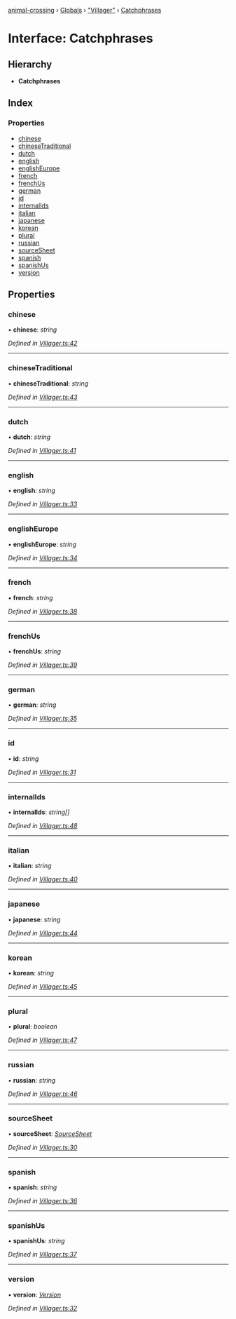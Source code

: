 [animal-crossing](../README.md) › [Globals](../globals.md) › ["Villager"](../modules/_villager_.md) › [Catchphrases](_villager_.catchphrases.md)

# Interface: Catchphrases

## Hierarchy

* **Catchphrases**

## Index

### Properties

* [chinese](_villager_.catchphrases.md#chinese)
* [chineseTraditional](_villager_.catchphrases.md#chinesetraditional)
* [dutch](_villager_.catchphrases.md#dutch)
* [english](_villager_.catchphrases.md#english)
* [englishEurope](_villager_.catchphrases.md#englisheurope)
* [french](_villager_.catchphrases.md#french)
* [frenchUs](_villager_.catchphrases.md#frenchus)
* [german](_villager_.catchphrases.md#german)
* [id](_villager_.catchphrases.md#id)
* [internalIds](_villager_.catchphrases.md#internalids)
* [italian](_villager_.catchphrases.md#italian)
* [japanese](_villager_.catchphrases.md#japanese)
* [korean](_villager_.catchphrases.md#korean)
* [plural](_villager_.catchphrases.md#plural)
* [russian](_villager_.catchphrases.md#russian)
* [sourceSheet](_villager_.catchphrases.md#sourcesheet)
* [spanish](_villager_.catchphrases.md#spanish)
* [spanishUs](_villager_.catchphrases.md#spanishus)
* [version](_villager_.catchphrases.md#version)

## Properties

###  chinese

• **chinese**: *string*

*Defined in [Villager.ts:42](https://github.com/Norviah/animal-crossing/blob/13550bd/module/types/Villager.ts#L42)*

___

###  chineseTraditional

• **chineseTraditional**: *string*

*Defined in [Villager.ts:43](https://github.com/Norviah/animal-crossing/blob/13550bd/module/types/Villager.ts#L43)*

___

###  dutch

• **dutch**: *string*

*Defined in [Villager.ts:41](https://github.com/Norviah/animal-crossing/blob/13550bd/module/types/Villager.ts#L41)*

___

###  english

• **english**: *string*

*Defined in [Villager.ts:33](https://github.com/Norviah/animal-crossing/blob/13550bd/module/types/Villager.ts#L33)*

___

###  englishEurope

• **englishEurope**: *string*

*Defined in [Villager.ts:34](https://github.com/Norviah/animal-crossing/blob/13550bd/module/types/Villager.ts#L34)*

___

###  french

• **french**: *string*

*Defined in [Villager.ts:38](https://github.com/Norviah/animal-crossing/blob/13550bd/module/types/Villager.ts#L38)*

___

###  frenchUs

• **frenchUs**: *string*

*Defined in [Villager.ts:39](https://github.com/Norviah/animal-crossing/blob/13550bd/module/types/Villager.ts#L39)*

___

###  german

• **german**: *string*

*Defined in [Villager.ts:35](https://github.com/Norviah/animal-crossing/blob/13550bd/module/types/Villager.ts#L35)*

___

###  id

• **id**: *string*

*Defined in [Villager.ts:31](https://github.com/Norviah/animal-crossing/blob/13550bd/module/types/Villager.ts#L31)*

___

###  internalIds

• **internalIds**: *string[]*

*Defined in [Villager.ts:48](https://github.com/Norviah/animal-crossing/blob/13550bd/module/types/Villager.ts#L48)*

___

###  italian

• **italian**: *string*

*Defined in [Villager.ts:40](https://github.com/Norviah/animal-crossing/blob/13550bd/module/types/Villager.ts#L40)*

___

###  japanese

• **japanese**: *string*

*Defined in [Villager.ts:44](https://github.com/Norviah/animal-crossing/blob/13550bd/module/types/Villager.ts#L44)*

___

###  korean

• **korean**: *string*

*Defined in [Villager.ts:45](https://github.com/Norviah/animal-crossing/blob/13550bd/module/types/Villager.ts#L45)*

___

###  plural

• **plural**: *boolean*

*Defined in [Villager.ts:47](https://github.com/Norviah/animal-crossing/blob/13550bd/module/types/Villager.ts#L47)*

___

###  russian

• **russian**: *string*

*Defined in [Villager.ts:46](https://github.com/Norviah/animal-crossing/blob/13550bd/module/types/Villager.ts#L46)*

___

###  sourceSheet

• **sourceSheet**: *[SourceSheet](../enums/_villager_.sourcesheet.md)*

*Defined in [Villager.ts:30](https://github.com/Norviah/animal-crossing/blob/13550bd/module/types/Villager.ts#L30)*

___

###  spanish

• **spanish**: *string*

*Defined in [Villager.ts:36](https://github.com/Norviah/animal-crossing/blob/13550bd/module/types/Villager.ts#L36)*

___

###  spanishUs

• **spanishUs**: *string*

*Defined in [Villager.ts:37](https://github.com/Norviah/animal-crossing/blob/13550bd/module/types/Villager.ts#L37)*

___

###  version

• **version**: *[Version](../enums/_villager_.version.md)*

*Defined in [Villager.ts:32](https://github.com/Norviah/animal-crossing/blob/13550bd/module/types/Villager.ts#L32)*
